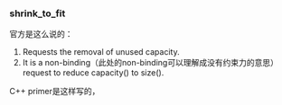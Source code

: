 





### shrink_to_fit

官方是这么说的：

  1. Requests the removal of unused capacity.
  2. It is a non-binding（此处的non-binding可以理解成没有约束力的意思） request to reduce capacity() to size().

C++ primer是这样写的，

